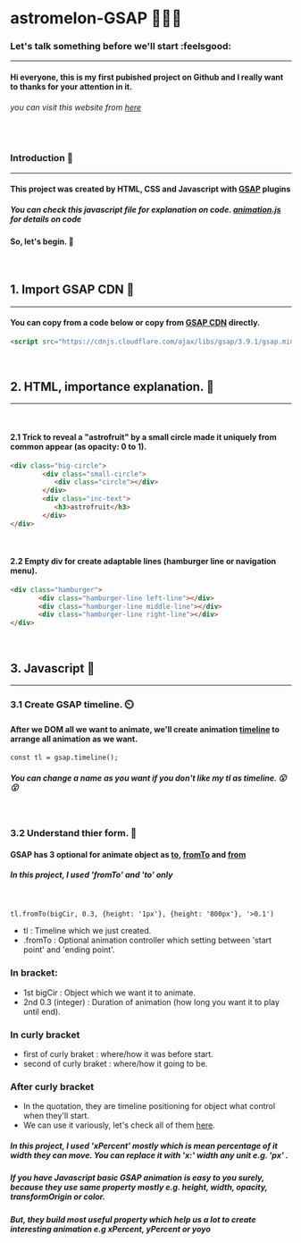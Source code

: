 # astromelon-GSAP 🍉🧑‍🚀

### Let's talk something before we'll start  :feelsgood:
____________
#### Hi everyone, this is my first pubished project on Github and I really want to thanks for your attention in it. 
###### you can visit this website from [here](https://napatt-c.github.io/astromelon-GSAP/)

<br> 

### Introduction 🧦
____________

#### This project was created by HTML, CSS and Javascript with [GSAP](https://greensock.com) plugins

##### You can check this javascript file for explanation on code. [animation.js](https://github.com/Napatt-C/astromelon-GSAP/blob/main/animation.js) for details on code

#### So, let's begin. :dash:

<br>

## 1. Import GSAP CDN 🧦
_____________

#### You can copy from a code below or copy from [GSAP CDN](https://greensock.com/docs/v3/Installation) directly.

```html
<script src="https://cdnjs.cloudflare.com/ajax/libs/gsap/3.9.1/gsap.min.js"></script>
```
<br>

## 2. HTML, importance explanation. 🍊
______________

<br>

#### 2.1 Trick to reveal a "astrofruit" by a small circle made it uniquely from common appear (as opacity: 0 to 1).
```html
<div class="big-circle">
        <div class="small-circle">
           <div class="circle"></div>
        </div>
        <div class="inc-text">
           <h3>astrofruit</h3>
        </div>
</div>
```
<br>

#### 2.2 Empty div for create adaptable lines (hamburger line or navigation menu).
```html
<div class="hamburger">
       <div class="hamburger-line left-line"></div>
       <div class="hamburger-line middle-line"></div>
       <div class="hamburger-line right-line"></div>
</div>
```

<br>

## 3. Javascript :banana:
_________________

### 3.1 Create GSAP timeline. ⏲️

#### After we DOM all we want to animate, we'll create animation [timeline](https://greensock.com/docs/v3/GSAP/Timeline) to arrange all animation as we want.
```html
const tl = gsap.timeline();
```
##### You can change a name as you want if you don't like my tl as timeline. 😮	:open_mouth:

<br>

### 3.2 Understand thier form. 🦾

#### GSAP has 3 optional for animate object as [to](https://greensock.com/docs/v3/GSAP/gsap.to()), [fromTo](https://greensock.com/docs/v3/GSAP/gsap.fromTo()) and [from](https://greensock.com/docs/v3/GSAP/gsap.from())
##### In this project, I used 'fromTo' and 'to' only 
<br>

```html
tl.fromTo(bigCir, 0.3, {height: '1px'}, {height: '800px'}, '>0.1')
```
* tl : Timeline which we just created.
* .fromTo : Optional animation controller which setting between 'start point' and 'ending point'.
### In bracket: 
* 1st bigCir : Object which we want it to animate.
* 2nd 0.3 (integer) : Duration of animation (how long you want it to play until end). 
### In curly bracket 
* first of curly braket : where/how it was before start.
* second of curly braket : where/how it going to be.
### After curly bracket 
* In the quotation, they are timeline positioning for object what control when they'll start.
* We can use it variously, let's check all of them [here](https://greensock.com/docs/v3/GSAP/Timeline).
##### In this project, I used 'xPercent' mostly which is mean percentage of it width they can move. You can replace it with 'x:' width any unit e.g. 'px' . 
##### If you have Javascript basic GSAP animation is easy to you surely, because they use same property mostly e.g. height, width, opacity, transformOrigin or color. 
##### But, they build most useful property which help us a lot to create interesting animation e.g xPercent, yPercent or yoyo




